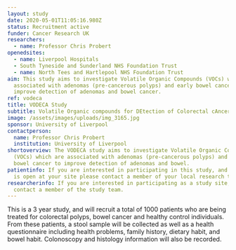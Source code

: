 ```yaml
---
layout: study
date: 2020-05-01T11:05:16.980Z
status: Recruitment active
funder: Cancer Research UK
researchers:
  - name: Professor Chris Probert
openedsites:
  - name: Liverpool Hospitals
  - South Tyneside and Sunderland NHS Foundation Trust
  - name: North Tees and Hartlepool NHS Foundation Trust 
aim: This study aims to investigate Volatile Organic Compounds (VOCs) which are
  associated with adenomas (pre-cancerous polyps) and early bowel cancer to
  improve detection of adenomas and bowel cancer.
ref: vodeca
title: VODECA Study
subtitle: Volatile Organic compounds for DEtection of Colorectal cAncer
image: /assets/images/uploads/img_3165.jpg
sponsor: University of Liverpool
contactperson:
  name: Professor Chris Probert
  institution: University of Liverpool
shortoverview: The VODECA study aims to investigate Volatile Organic Compounds
  (VOCs) which are associated with adenomas (pre-cancerous polyps) and early
  bowel cancer to improve detection of adenomas and bowel.
patientinfo: If you are interested in participating in this study, and the study
  is open at your site please contact a member of your local research team.
researcherinfo: If you are interested in participating as a study site, please
  contact a member of the study team.
---
```


This is a 3 year study, and will recruit a total of 1000 patients who are being treated for colorectal polyps, bowel cancer and healthy control individuals. From these patients, a stool sample will be collected as well as a health questionnaire including health problems, family history, dietary habit, and bowel habit. Colonoscopy and histology information will also be recorded.  


<!-- ![Sample photo](/assets/images/studies/samples3.jpg) -->
